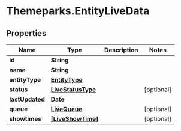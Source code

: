 # Themeparks.EntityLiveData

## Properties

Name | Type | Description | Notes
------------ | ------------- | ------------- | -------------
**id** | **String** |  | 
**name** | **String** |  | 
**entityType** | [**EntityType**](EntityType.md) |  | 
**status** | [**LiveStatusType**](LiveStatusType.md) |  | [optional] 
**lastUpdated** | **Date** |  | 
**queue** | [**LiveQueue**](LiveQueue.md) |  | [optional] 
**showtimes** | [**[LiveShowTime]**](LiveShowTime.md) |  | [optional] 


